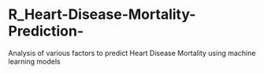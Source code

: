 # R_Heart-Disease-Mortality-Prediction-
Analysis of various factors to predict Heart Disease Mortality using machine learning models 
